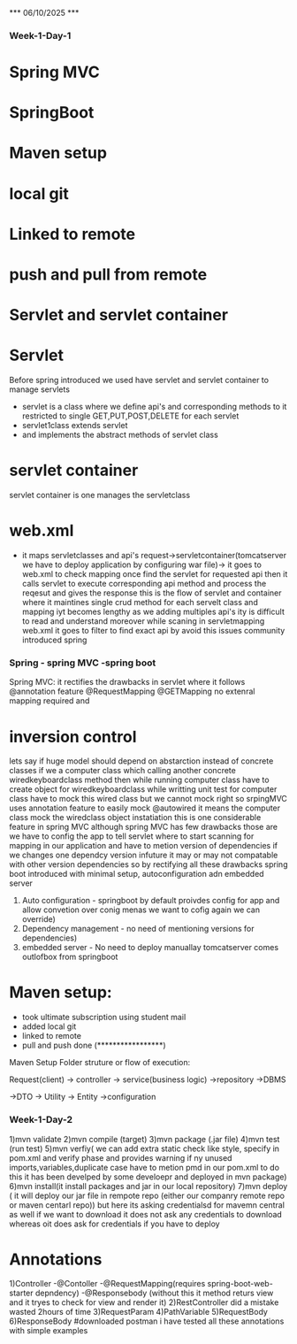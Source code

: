 *** 06/10/2025 ***
### Week-1-Day-1 ###
# Spring MVC
# SpringBoot
# Maven setup
# local git
# Linked to remote
# push and pull from remote
# Servlet and servlet container
  # Servlet
  Before spring introduced we used have servlet and servlet container to manage servlets
  - servlet is a class where we define api's and corresponding methods to it restricted to single GET,PUT,POST,DELETE for each servlet
  - servlet1class extends servlet
  - and implements the abstract methods of servlet class
 # servlet container
  servlet container is one manages the servletclass
 # web.xml
  - it maps servletclasses and api's
  request->servletcontainer(tomcatserver we have to deploy application by configuring war file)-> it goes to web.xml to check mapping
  once find the servlet for requested api then it calls servlet to execute corresponding api method and process the reqesut and gives the response
  this is the flow of servlet and container where it maintines single crud method for each servelt class and mapping iyt becomes lengthy as we adding multiples api's ity is difficult to read and understand moreover
  while scaning in servletmapping web.xml it goes to filter to find exact api
  by  avoid this issues community introduced spring 
  ### Spring - spring MVC -spring boot ###
  Spring MVC: it rectifies the drawbacks in servlet where it follows @annotation feature 
  @RequestMapping
  @GETMapping no extenral mapping required
  and 
  # inversion control
  lets say if huge model should depend on abstarction instead of concrete classes
  if we a computer class which calling another concrete wiredkeyboardclass method 
then while running computer class have to create object for wiredkeyboardclass
while writting unit test for computer class have to mock this wired class but we cannot mock right
so srpingMVC uses annotation feature to easily mock @autowired it means the computer class mock the wiredclass object instatiation
this is one considerable feature in spring MVC 
although spring MVC has few drawbacks those are we have to config the app to tell servlet where to start scanning for mapping in our application
and have to metion version of dependencies if we changes one dependcy version infuture it may or may not compatable with other version dependencies
so by rectifying all these drawbacks spring boot introduced with minimal setup, autoconfiguration adn embedded server 

1) Auto configuration - springboot by default proivdes config for app and allow convetion over conig menas we want to cofig again we can override)
2) Dependency management - no need of mentioning versions for dependencies)
3) embedded server - No need to deploy manuallay tomcatserver comes outlofbox from springboot
# Maven setup:
- took ultimate subscription using student mail
- added local git 
- linked to remote
- pull and push done (*****************)

Maven Setup Folder struture or flow of execution:

Request(client) -> controller -> service(business logic) ->repository ->DBMS

->DTO -> Utility -> Entity ->configuration


### Week-1-Day-2 ###

1)mvn validate
2)mvn compile (target)
3)mvn package (.jar file)
4)mvn test (run test)
5)mvn verfiy( we can add extra static check like style, specify in pom.xml and verify phase and provides warning if ny unused imports,variables,duplicate case have to metion pmd in our pom.xml to do this it has been develped by some develoepr and deployed in mvn package) 
6)mvn install(it install packages and jar in our local repository)
7)mvn deploy ( it will deploy our jar file in rempote repo (either our companry remote repo or maven centarl repo)) but here its asking credentialsd for mavemn central as well if we want to download it does not ask any credentials to download whereas oit does ask for credentials if you have to deploy 

# Annotations
 1)Controller
 -@Contoller
 -@RequestMapping(requires spring-boot-web-starter depndency)
 -@Responsebody (without this it method returs view and it tryes to check for view and render it)
 2)RestController
 did a mistake wasted 2hours of time
 3)RequestParam
 4)PathVariable
 5)RequestBody
 6)ResponseBody
#downloaded postman
 i have tested all these annotations with simple examples